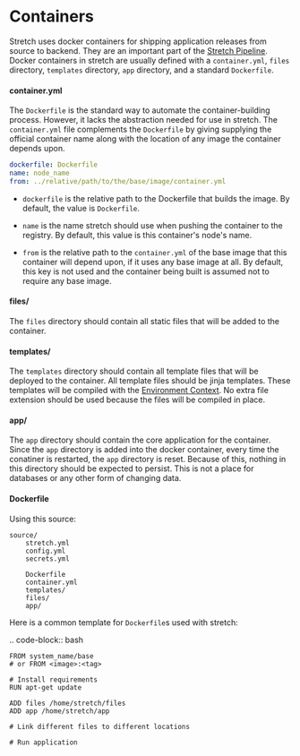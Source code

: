 # Containers

Stretch uses docker containers for shipping application releases from source to backend. They are an important part of the [Stretch Pipeline](pipeline.md). Docker containers in stretch are usually defined with a `container.yml`, `files` directory, `templates` directory, `app` directory, and a standard `Dockerfile`.

#### container.yml
The `Dockerfile` is the standard way to automate the container-building process. However, it lacks the abstraction needed for use in stretch. The `container.yml` file complements the `Dockerfile` by giving supplying the official container name along with the location of any image the container depends upon.

```yaml
dockerfile: Dockerfile
name: node_name
from: ../relative/path/to/the/base/image/container.yml
```

- `dockerfile` is the relative path to the Dockerfile that builds the image. By default, the value is `Dockerfile`.

- `name` is the name stretch should use when pushing the container to the registry. By default, this value is this container's node's name.

- `from` is the relative path to the `container.yml` of the base image that this container will depend upon, if it uses any base image at all. By default, this key is not used and the container being built is assumed not to require any base image.

#### files/
The `files` directory should contain all static files that will be added to the container.

#### templates/
The `templates` directory should contain all template files that will be deployed to the container. All template files should be jinja templates. These templates will be compiled with the [Environment Context](template_contexts.md). No extra file extension should be used because the files will be compiled in place.

#### app/
The `app` directory should contain the core application for the container. Since the `app` directory is added into the docker container, every time the conatiner is restarted, the `app` directory is reset. Because of this, nothing in this directory should be expected to persist. This is not a place for databases or any other form of changing data.

#### Dockerfile

Using this source:

    source/
        stretch.yml
        config.yml
        secrets.yml

        Dockerfile
        container.yml
        templates/
        files/
        app/

Here is a common template for `Dockerfile`s used with stretch:

.. code-block:: bash

    FROM system_name/base
    # or FROM <image>:<tag>

    # Install requirements
    RUN apt-get update

    ADD files /home/stretch/files
    ADD app /home/stretch/app

    # Link different files to different locations

    # Run application
